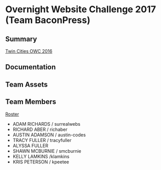 # Overnight Website Challenge 2017 (Team BaconPress)

## Summary
[Twin Cities OWC 2016](http://tc2017.overnightwebsitechallenge.com/)

## Documentation


## Team Assets


## Team Members
[Roster](http://tc2017.overnightwebsitechallenge.com/teams/233)

* ADAM RICHARDS / surrealwebs
* RICHARD ABER / richaber
* AUSTIN ADAMSON / austin-codes
* TRACY FULLER / tracyfuller
* ALYSSA FULLER
* SHAWN MCBURNIE / smcburnie
* KELLY LAMKINS /klamkins
* KRIS PETERSON / kpeetee
